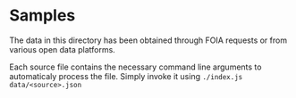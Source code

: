 # Samples

The data in this directory has been obtained through FOIA requests
or from various open data platforms.

Each source file contains the necessary command line arguments to automaticaly
process the file. Simply invoke it using `./index.js data/<source>.json`

